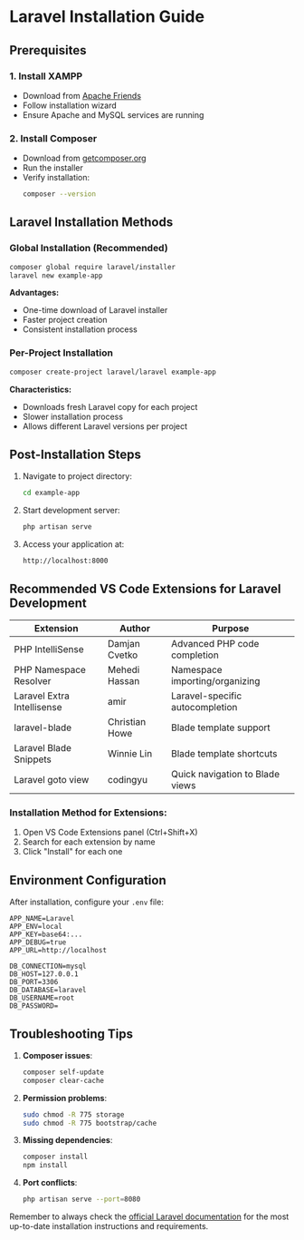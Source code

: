 # Laravel Installation Guide

## Prerequisites

### 1. Install XAMPP
- Download from [Apache Friends](https://www.apachefriends.org/)
- Follow installation wizard
- Ensure Apache and MySQL services are running

### 2. Install Composer
- Download from [getcomposer.org](https://getcomposer.org/)
- Run the installer
- Verify installation:
  ```bash
  composer --version
  ```

## Laravel Installation Methods

### Global Installation (Recommended)
```bash
composer global require laravel/installer
laravel new example-app
```
**Advantages:**
- One-time download of Laravel installer
- Faster project creation
- Consistent installation process

### Per-Project Installation
```bash
composer create-project laravel/laravel example-app
```
**Characteristics:**
- Downloads fresh Laravel copy for each project
- Slower installation process
- Allows different Laravel versions per project

## Post-Installation Steps

1. Navigate to project directory:
   ```bash
   cd example-app
   ```

2. Start development server:
   ```bash
   php artisan serve
   ```

3. Access your application at:
   ```
   http://localhost:8000
   ```

## Recommended VS Code Extensions for Laravel Development

| Extension | Author | Purpose |
|-----------|--------|---------|
| PHP IntelliSense | Damjan Cvetko | Advanced PHP code completion |
| PHP Namespace Resolver | Mehedi Hassan | Namespace importing/organizing |
| Laravel Extra Intellisense | amir | Laravel-specific autocompletion |
| laravel-blade | Christian Howe | Blade template support |
| Laravel Blade Snippets | Winnie Lin | Blade template shortcuts |
| Laravel goto view | codingyu | Quick navigation to Blade views |

### Installation Method for Extensions:
1. Open VS Code Extensions panel (Ctrl+Shift+X)
2. Search for each extension by name
3. Click "Install" for each one

## Environment Configuration

After installation, configure your `.env` file:
```env
APP_NAME=Laravel
APP_ENV=local
APP_KEY=base64:...
APP_DEBUG=true
APP_URL=http://localhost

DB_CONNECTION=mysql
DB_HOST=127.0.0.1
DB_PORT=3306
DB_DATABASE=laravel
DB_USERNAME=root
DB_PASSWORD=
```

## Troubleshooting Tips

1. **Composer issues**:
   ```bash
   composer self-update
   composer clear-cache
   ```

2. **Permission problems**:
   ```bash
   sudo chmod -R 775 storage
   sudo chmod -R 775 bootstrap/cache
   ```

3. **Missing dependencies**:
   ```bash
   composer install
   npm install
   ```

4. **Port conflicts**:
   ```bash
   php artisan serve --port=8080
   ```

Remember to always check the [official Laravel documentation](https://laravel.com/docs) for the most up-to-date installation instructions and requirements.